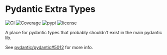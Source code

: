 # Pydantic Extra Types

[![CI](https://github.com/pydantic/pydantic-extra-types/workflows/CI/badge.svg?event=push)](https://github.com/pydantic/pydantic-extra-types/actions?query=event%3Apush+branch%3Amain+workflow%3ACI)
[![Coverage](https://codecov.io/gh/pydantic/pydantic-extra-types/branch/main/graph/badge.svg)](https://codecov.io/gh/pydantic/pydantic-extra-types)
[![pypi](https://img.shields.io/pypi/v/pydantic-extra-types.svg)](https://pypi.python.org/pypi/pydantic-extra-types)
[![license](https://img.shields.io/github/license/pydantic/pydantic-extra-types.svg)](https://github.com/pydantic/pydantic-extra-types/blob/main/LICENSE)

A place for pydantic types that probably shouldn't exist in the main pydantic lib.

See [pydantic/pydantic#5012](https://github.com/pydantic/pydantic/issues/5012) for more info.
